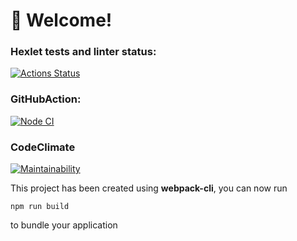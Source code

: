 # 🚀 Welcome!

### Hexlet tests and linter status:
[![Actions Status](https://github.com/yasminaestel/frontend-bootcamp-project-11/workflows/hexlet-check/badge.svg)](https://github.com/yasminaestel/frontend-bootcamp-project-11/actions)

### GitHubAction:
[![Node CI](https://github.com/yasminaestel/frontend-bootcamp-project-11/actions/workflows/GitHubAction.yml/badge.svg)](https://github.com/yasminaestel/frontend-bootcamp-project-11/actions/workflows/GitHubAction.yml)

### CodeClimate
[![Maintainability](https://api.codeclimate.com/v1/badges/75151179b9226f8aa5ea/maintainability)](https://codeclimate.com/github/yasminaestel/frontend-bootcamp-project-11/maintainability)


This project has been created using **webpack-cli**, you can now run

```
npm run build
```
to bundle your application
